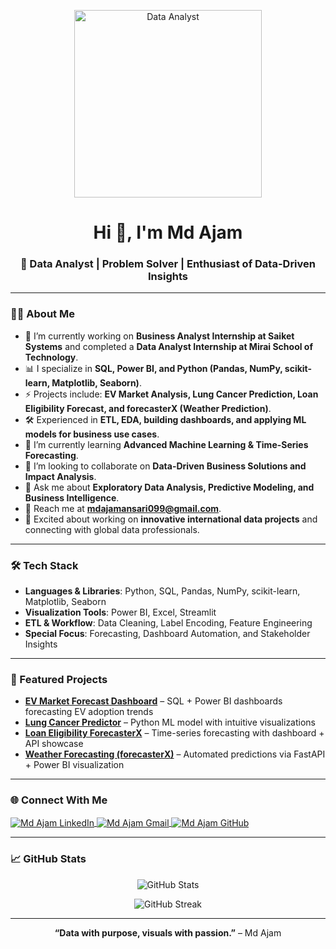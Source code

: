 <!-- MasterHead -->
<p align="center">
  <img src="https://camo.githubusercontent.com/e36c8a07df1fe59109ac7a2619a198258c21e887fc0f800ed05d93d998e78897/68747470733a2f2f626c6f672e696d617274696375732e6f72672f77702d636f6e74656e742f75706c6f6164732f323031392f30352f64616f6e6c696e652e676966" alt="Data Analyst" width="300"/>
</p>

<h1 align="center">Hi 👋, I'm Md Ajam</h1>
<h3 align="center">🚀 Data Analyst | Problem Solver | Enthusiast of Data-Driven Insights</h3>

---

### 👨‍💻 About Me  
- 🔨 I’m currently working on **Business Analyst Internship at Saiket Systems** and completed a **Data Analyst Internship at Mirai School of Technology**.  
- 📊 I specialize in **SQL, Power BI, and Python (Pandas, NumPy, scikit-learn, Matplotlib, Seaborn)**.  
- ⚡ Projects include: **EV Market Analysis, Lung Cancer Prediction, Loan Eligibility Forecast, and forecasterX (Weather Prediction)**.  
- 🛠 Experienced in **ETL, EDA, building dashboards, and applying ML models for business use cases**.  
- 🌱 I’m currently learning **Advanced Machine Learning & Time-Series Forecasting**.  
- 🤝 I’m looking to collaborate on **Data-Driven Business Solutions and Impact Analysis**.  
- 💬 Ask me about **Exploratory Data Analysis, Predictive Modeling, and Business Intelligence**.  
- 📧 Reach me at **mdajamansari099@gmail.com**.  
- 🌟 Excited about working on **innovative international data projects** and connecting with global data professionals.  

---

### 🛠 Tech Stack  
- **Languages & Libraries**: Python, SQL, Pandas, NumPy, scikit-learn, Matplotlib, Seaborn  
- **Visualization Tools**: Power BI, Excel, Streamlit  
- **ETL & Workflow**: Data Cleaning, Label Encoding, Feature Engineering  
- **Special Focus**: Forecasting, Dashboard Automation, and Stakeholder Insights  

---

### 🚀 Featured Projects  
- [**EV Market Forecast Dashboard**](https://github.com/MdAjams) – SQL + Power BI dashboards forecasting EV adoption trends  
- [**Lung Cancer Predictor**](https://github.com/MdAjams) – Python ML model with intuitive visualizations  
- [**Loan Eligibility ForecasterX**](https://github.com/MdAjams/forecasterX) – Time-series forecasting with dashboard + API showcase  
- [**Weather Forecasting (forecasterX)**](https://github.com/MdAjams/forecasterX) – Automated predictions via FastAPI + Power BI visualization  

---

### 🌐 Connect With Me  
<p align="left">
<a href="https://www.linkedin.com/in/mdajam/" target="blank">
  <img align="center" src="https://img.shields.io/badge/LinkedIn-0077B5?logo=linkedin&logoColor=white" alt="Md Ajam LinkedIn"/>
</a>
<a href="mailto:mdajamansari099@gmail.com" target="blank">
  <img align="center" src="https://img.shields.io/badge/Gmail-D14836?logo=gmail&logoColor=white" alt="Md Ajam Gmail"/>
</a>
<a href="https://github.com/MdAjams" target="blank">
  <img align="center" src="https://img.shields.io/badge/GitHub-100000?logo=github&logoColor=white" alt="Md Ajam GitHub"/>
</a>
</p>

---

### 📈 GitHub Stats  
<p align="center">
  <img src="https://github-readme-stats.vercel.app/api?username=MdAjams&show_icons=true&theme=radical" alt="GitHub Stats" />
</p>

<p align="center">
  <img src="https://github-readme-streak-stats.herokuapp.com/?user=MdAjams&theme=radical" alt="GitHub Streak" />
</p>

---

<p align="center">
  <b>“Data with purpose, visuals with passion.”</b> – Md Ajam
</p>
